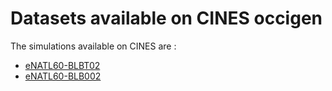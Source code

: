 # Datasets available on CINES occigen

The simulations available on CINES are :
  - [eNATL60-BLBT02](https://github.com/AurelieAlbert/extractions/blob/main/platforms/occigen-eNATL60-BLBT02.md)
  - [eNATL60-BLB002](https://github.com/AurelieAlbert/extractions/blob/main/platforms/occigen-eNATL60-BLB002.md)
